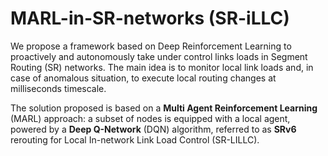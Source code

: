 # MARL-in-SR-networks (SR-iLLC)

We propose a framework based on Deep Reinforcement Learning to proactively and autonomously take under control links loads in Segment Routing (SR) networks.
The main idea is to monitor local link loads and, in case of anomalous situation, to execute local routing changes at milliseconds timescale.

The solution proposed is based on a __Multi Agent Reinforcement Learning__ (MARL) approach: a subset of nodes is equipped with a local agent, powered
by a __Deep Q-Network__ (DQN) algorithm, referred to as __SRv6__ rerouting for Local In-network Link Load Control (SR-LILLC).


